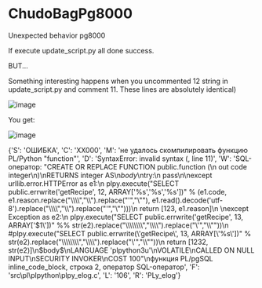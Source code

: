 # ChudoBagPg8000
Unexpected behavior pg8000

If execute update_script.py all done success.

BUT...

Something interesting happens when you uncommented 12 string in update_script.py and comment 11. These lines are absolutely identical)

![image](https://user-images.githubusercontent.com/40752666/141417317-74d100d5-f866-47c8-bc7f-6ff53f6235b5.png)

You get:

![image](https://user-images.githubusercontent.com/40752666/141421057-ade0b6aa-797e-4cb6-a29d-4b6359df2980.png)


{'S': 'ОШИБКА', 'C': 'XX000', 'M': 'не удалось скомпилировать функцию PL/Python "function"', 'D': 'SyntaxError: invalid syntax (<string>, line 11)', 'W': 'SQL-оператор: "CREATE OR REPLACE FUNCTION public.function (\n  out code integer\n)\nRETURNS integer AS\n$body$\ntry:\n    pass\n\nexcept urllib.error.HTTPError as e1:\n    plpy.execute("SELECT public.errwrite(\'getRecipe\', 12, ARRAY[\'%s\',\'%s\',\'%s\'])" % (e1.code, e1.reason.replace("\\\\\\\\","\\\\").replace("\'","\\""), e1.read().decode(\'utf-8\').replace("\\\\\\\\","\\\\").replace("\'","\\"")))\n    return [123, e1.reason]\n    \nexcept Exception as e2:\n    plpy.execute("SELECT public.errwrite(\'getRecipe\', 13, ARRAY[\'$1\'])" %% str(e2).replace("\\\\\\\\","\\\\").replace("\'","\\""))\n    #plpy.execute("SELECT public.errwrite(\'getRecipe\', 13, ARRAY[\'%s\'])" % str(e2).replace("\\\\\\\\","\\\\").replace("\'","\\""))\n    return [1232, str(e2)]\n$body$\nLANGUAGE \'plpython3u\'\nVOLATILE\nCALLED ON NULL INPUT\nSECURITY INVOKER\nCOST 100"\nфункция PL/pgSQL inline_code_block, строка 2, оператор SQL-оператор', 'F': 'src\\pl\\plpython\\plpy_elog.c', 'L': '106', 'R': 'PLy_elog'}
